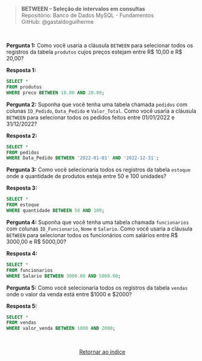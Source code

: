 > **BETWEEN – Seleção de intervalos em consultas**     
> Repositório: Banco de Dados MySQL - Fundamentos  
> GitHub: @gastaldoguilherme

&nbsp;

**Pergunta 1:** Como você usaria a cláusula `BETWEEN` para selecionar todos os registros da tabela `produtos` cujos preços estejam entre R$ 10,00 e R$ 20,00?

**Resposta 1:**
```sql
SELECT *
FROM produtos
WHERE preco BETWEEN 10.00 AND 20.00;
```

**Pergunta 2:** Suponha que você tenha uma tabela chamada `pedidos` com colunas `ID_Pedido`, `Data_Pedido` e `Valor_Total`. Como você usaria a cláusula `BETWEEN` para selecionar todos os pedidos feitos entre 01/01/2022 e 31/12/2022?

**Resposta 2:**
```sql
SELECT *
FROM pedidos
WHERE Data_Pedido BETWEEN '2022-01-01' AND '2022-12-31';
```

**Pergunta 3:** Como você selecionaria todos os registros da tabela `estoque` onde a quantidade de produtos esteja entre 50 e 100 unidades?

**Resposta 3:**
```sql
SELECT *
FROM estoque
WHERE quantidade BETWEEN 50 AND 100;
```

**Pergunta 4:** Suponha que você tenha uma tabela chamada `funcionarios` com colunas `ID_Funcionario`, `Nome` e `Salario`. Como você usaria a cláusula `BETWEEN` para selecionar todos os funcionários com salários entre R$ 3000,00 e R$ 5000,00?

**Resposta 4:**
```sql
SELECT *
FROM funcionarios
WHERE Salario BETWEEN 3000.00 AND 5000.00;
```

**Pergunta 5:** Como você selecionaria todos os registros da tabela `vendas` onde o valor da venda está entre $1000 e $2000?

**Resposta 5:**
```sql
SELECT *
FROM vendas
WHERE valor_venda BETWEEN 1000 AND 2000;
```

&nbsp;    

<div align="center">
   
[Retornar ao índice](/README.md)

</div>